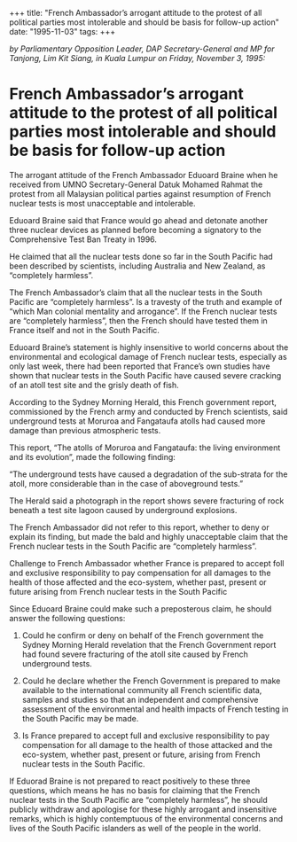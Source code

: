 +++ 
title: "French Ambassador’s arrogant attitude to the protest of all political parties most intolerable and should be basis for follow-up action"
date: "1995-11-03"
tags:
+++

_by Parliamentary Opposition Leader, DAP Secretary-General and MP for Tanjong, Lim Kit Siang, in Kuala Lumpur on Friday, November 3, 1995:_

# French Ambassador’s arrogant attitude to the protest of all political parties most intolerable and should be basis for follow-up action

The arrogant attitude of the French Ambassador Eduoard Braine when he received from UMNO Secretary-General Datuk Mohamed Rahmat the protest from all Malaysian political parties against resumption of French nuclear tests is most unacceptable and intolerable.</u>

Eduoard Braine said that France would go ahead and detonate another three nuclear devices as planned before becoming a signatory to the Comprehensive Test Ban Treaty in 1996.

He claimed that all the nuclear tests done so far in the South Pacific had been described by scientists, including Australia and New Zealand, as “completely harmless”.

The French Ambassador’s claim that all the nuclear tests in the South Pacific are “completely harmless”. Is a travesty of the truth and example of “which Man colonial mentality and arrogance”. If the French nuclear tests are “completely harmless”, then the French should have tested them in France itself and not in the South Pacific.

Eduoard Braine’s statement is highly insensitive to world concerns about the environmental and ecological damage of French nuclear tests, especially as only last week, there had been reported that France’s own studies have shown that nuclear tests in the South Pacific have caused severe cracking of an atoll test site and the grisly death of fish.

According to the Sydney Morning Herald, this French government report, commissioned by the French army and conducted by French scientists, said underground tests at Moruroa and Fangataufa atolls had caused more damage than previous atmospheric tests.

This report, “The atolls of Moruroa and Fangataufa: the living environment and its evolution”, made the following finding:

“The underground tests have caused a degradation of the sub-strata for the atoll, more considerable than in the case of aboveground tests.”

The Herald said a photograph in the report shows severe fracturing of rock beneath a test site lagoon caused by underground explosions.

The French Ambassador did not refer to this report, whether to deny or explain its finding, but made the bald and highly unacceptable claim that the French nuclear tests in the South Pacific are “completely harmless”.

Challenge to French Ambassador whether France is prepared to accept foll and exclusive responsibility to pay compensation for all damages to the health of those affected and the eco-system, whether past, present or future arising from French nuclear tests in the South Pacific

Since Eduoard Braine could make such a preposterous claim, he should answer the following questions:

<ol>
<li><p>Could he confirm or deny on behalf of the French government the Sydney Morning Herald revelation that the French Government report had found severe fracturing of the atoll site caused by French underground tests.</p></li>

<li><p>Could he declare whether the French Government is prepared to make available to the international community all French scientific data, samples and studies so that an independent and comprehensive assessment of the environmental and health impacts of French testing in the South Pacific may be made.</p></li>

<li><p>Is France prepared to accept full and exclusive responsibility to pay compensation for all damage to the health of those attacked and the eco-system, whether past, present or future, arising from French nuclear tests in the South Pacific.</p></li>
</ol>

If Eduorad Braine is not prepared to react positively to these three questions, which means he has no basis for claiming that the French nuclear tests in the South Pacific are “completely harmless”, he should publicly withdraw and apologise for these highly arrogant and insensitive remarks, which is highly contemptuous of the environmental concerns and lives of the South Pacific islanders as well of the people in the world. 
